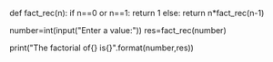 

def fact_rec(n):
   if n==0 or n==1:
     return 1
   else:
     return n*fact_rec(n-1)

number=int(input("Enter a value:"))
res=fact_rec(number)

print("The factorial of{} is{}".format(number,res))
